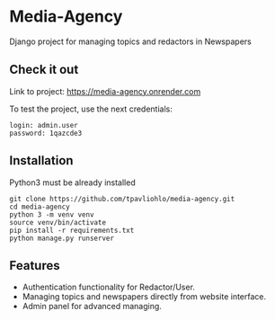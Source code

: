 # Media-Agency

Django project for managing topics and redactors in Newspapers

## Check it out

Link to project: https://media-agency.onrender.com

To test the project, use the next credentials:
```shell
login: admin.user
password: 1qazcde3
```

## Installation

Python3 must be already installed

```shell
git clone https://github.com/tpavliohlo/media-agency.git
cd media-agency
python 3 -m venv venv
source venv/bin/activate
pip install -r requirements.txt
python manage.py runserver
```

## Features

* Authentication functionality for Redactor/User.
* Managing topics and newspapers directly from website interface.
* Admin panel for advanced managing.


